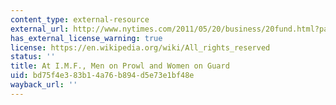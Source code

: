 ```yaml
---
content_type: external-resource
external_url: http://www.nytimes.com/2011/05/20/business/20fund.html?pagewanted=all&_r=0
has_external_license_warning: true
license: https://en.wikipedia.org/wiki/All_rights_reserved
status: ''
title: At I.M.F., Men on Prowl and Women on Guard
uid: bd75f4e3-83b1-4a76-b894-d5e73e1bf48e
wayback_url: ''
---
```

